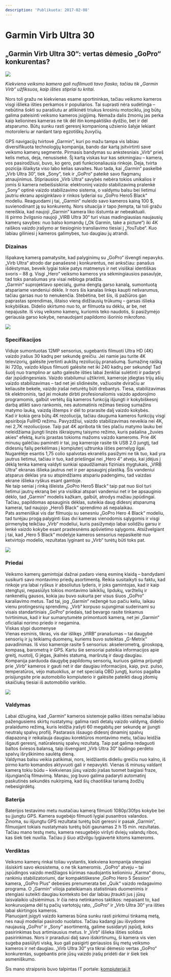 ```yaml
---
description: 'Publikuota: 2017-02-08'
---
```


# Garmin Virb Ultra 30

## „Garmin Virb Ultra 30“: vertas dėmesio „GoPro“ konkurentas?

![](../../../../.gitbook/assets/1.jpg)

_Kiekviena veiksmo kamera gali nufilmuoti tavo fiasko, tačiau tik „Garmin Virb“ užfiksuos, kaip išties stipriai tu kritai._

Nors toli gražu ne kiekvienas esame sportininkas, tačiau veiksmo kameros visgi išlieka išties perkamos ir populiarios. Tai suprasti nėra sudėtinga – nebūtina šokti su parašiutu ar atlikinėti triukus krosiniu motociklu, jog būtų galima pateisinti veiksmo kameros įsigijimą. Nemaža dalis žmonių jas perka kaip kelionines kameras ne tik dėl itin kompaktiško dydžio, bet ir dėl atsparumo. Būtų sunku rasti geresnį kompanioną užsienio šalyje lekiant motoroleriu ar nardant tarp egzotiškų žuvyčių.

GPS navigacijų tvirtovė „Garmin“, kuri po mažu tampa vis labiau diversifikuota technologijų kompanija, bando dar kartą įsitvirtinti save veiksmo kamerų segmente. Pirmasis bandymas su ankstesniais „Virb“ prieš kelis metus, deja, nenusisekė. Šį kartą viskas kur kas sėkmingiau – kamera, vos pasirodžiusi, buvo, ko gero, pati funkcionaliausia rinkoje. Deja, tvirta pozicija išlaikyta viso labo kelias savaites. Nuo tada, kai „Garmin“ paskelbė „Virb Ultra 30“, tiek „Sony“, tiek ir „GoPro“ pateikė savo flagmanų atnaujinimus. Stipriausios „Virb Ultra“ savybės nebėra tokios unikalios ir jomis ši kamera nebeišsiskiria: elektroninį vaizdo stabilizavimą pralenkė „Sony“ optinė vaizdo stabilizavimo sistema, o valdymu balsu bei lietimui jautriu ekranu apsiginklavo ir rinkos lyderiai su „GoPro Hero5 Black“ modeliu. Reaguodami į tai, „Garmin“ nuleido savo kameros kainą 100 $, suvienodinant ją su konkurentų. Nors situacija ir tapo įtempta, tai toli gražu nereiškia, kad naujoji „Garmin“ kamera liko išstumta ar nebeaktuali.  
Iš pirmo žvilgsnio naujoji „VIRB Ultra 30“ turi visas madingiausias naujausių kamerų savybes: nuo balso komandų \(„Ok Garmin, take a picture“\) iki 4K raiškos vaizdo įrašymo ar tiesioginio transliavimo tiesiai į „YouTube“. Kuo labiau giliniesi į kameros galimybes, tuo daugiau jų atrandi.

### Dizainas

Išpakavę kamerą pamatysite, kad palyginimų su „GoPro“ išvengti nepavyks. „Virb Ultra“ atrodo dar panašesnė į konkurentus, nei anksčiau: panašus išdėstymas, beveik lygiai tokie patys matmenys ir net visiškai identiškas svoris – 88 g. Visgi „Hero“ veiksmo kameros yra sėkmingiausios pasaulyje, tad toks panašumas yra visai nebloga pradžia.  
„Garmin“ suprojektavo specialų, guma dengtą garso kanalą, sumontuotą atspariame vandeniui dėkle. Ir nors šis kanalas linkęs kaupti nešvarumus, tačiau garsas nuo to nenukenčia. Stebėtina, bet šis, iš pažiūros gan paprastas sprendimas, ištaiso vieną didžiausių trūkumų – garsas išlieka kokybiškas. Didelio skirtumo nuo to, ar filmuota su dėklu, ar be, net nepajusite. Iš visų veiksmo kamerų, kuriomis teko naudotis, ši pasižymėjo geriausia garso kokybe, nenaudojant papildomo išorinio mikrofono.

![](../../../../.gitbook/assets/2.jpg)

### Specifikacijos

Viduje sumontuotas 12MP sensorius, sugebantis filmuoti Ultra HD \(4K\) vaizdo įrašus 30 kadrų per sekundę greičiu. Jei namie jau turite 4K televizorių, galėsite įvertinti aukštų rezoliucijų pranašumą. Sumažinę raišką iki 720p, vaizdo klipus filmuoti galėsite net iki 240 kadrų per sekundę! Tad šuolį nuo tramplino ar salto galėsite išties labai ženkliai sulėtinti ir padaryti dar įspūdingesniais. Vaizdo stabilumui užtikrinti, kameroje įdiegtas trijų ašių vaizdo stabilizavimas – tad net jei slidinėsite, važiuosite dviračiu ar keliausite bekele, vaizdo įrašai neturėtų būti drebantys. Tiesa, stabilizavimas tik elektroninis, tad jei mokate dirbti profesionaliomis vaizdo apdorojimo programomis, galbūt vertėtų šią kameros funkciją išjungti ir kokybiškesnį darbą atlikti savo rankomis, nes automatinis režimas tiesiog sumažins matymo lauką, vaizdą ištemps ir dėl to prarasite dalį vaizdo kokybės.  
Kad ir kokia gera būtų 4K rezoliucija, tačiau dauguma kameros funkcijų visgi apsiriboja FullHD režimu. Pavyzdžiui, vaizdo stabilizavimas neveikia nei 4K, nei 2,7K rezoliucijose. Taip pat 4K apribota tik ties plačiu matymo lauku bei neleidžiama įjungti linzės iškraipymų taisymo režimo, kuris pašalina „žuvies akies“ efektą, kuris įprastas tokioms mažoms vaizdo kameroms. Prie 4K minusų galėčiau paminėti ir tai, jog kameroje rasite tik USB 2.0 jungtį, tad didesnių failų perkėlimas į kompiuterį užtrunka išties pernelyg ilgai.  
Nugarėlėje esantis 1,75 colio spalvotas ekranėlis pasižymi ne tik tuo, kad yra jautrus lietimui, tačiau ir tuo, kad priešingai nei „Hero 4“ atveju, kai įdėjus į dėklą tenka kamerą valdyti sunkiai spaudžiamais fiziniais mygtukais, „VIRB Ultra“ ekranas išlieka jautrus net ir per apsauginį plastiką. Šis vandeniui atsparus dėklas yra su atspindžiams atspariu padengimu, tad vaizdas ekrane išlieka ryškus esant gamtoje.  
Ne taip seniai į rinką išleista „GoPro Hero5 Black“ taip pat nuo šiol turi lietimui jautrų ekraną bei yra visiškai atspari vandeniui net ir be apsauginio dėklo, tad „Garmin“ modelis kažkam, galbūt, atrodys mažiau įspūdingai. Tačiau, papildomas apsauginis dėklas, suteikia daug didesnį atsparumą kamerai, tad naujojo „Hero5 Black“ sprendimo aš nepalaikau.  
Pats asmeniškai vis dar filmuoju su senesniu „GoPro Hero 4 Black“ modeliu, tad turėjau progą palyginti šias dvi kameras vienodomis sąlygomis ir visgi pirmenybę teikčiau „Virb“ modeliui, kuris pasižymėjo labai solidžiu garsu ir lenkė vaizdo kokybe esant prastesnėms apšvietimo sąlygoms. Atsižvelgiant į tai, kad „Hero 5 Black“ modelyje kameros sensorius nepasikeitė nuo ketvirtojo modelio, rezultatas lyginant su „Virb“ turėtų būti toks pat.

![](../../../../.gitbook/assets/3.jpg)

### Priedai

Veiksmo kamerų gamintojai dažnai padaro vieną esminę klaidą – bandydami susikurti savo montavimo priedų asortimentą. Reikia susitaikyti su faktu, kad rinkoje yra labai ryškus ir absoliutus lyderis, ir joks gamintojas, kad ir kaip stengtųsi, nepasiūlys tokios montavimo laikiklių, lipdukų, varžtelių ir rankenėlių gausos, kokia jau buvo sukurta per visus šiuos „GoPro“ karaliavimo metus. Tad tai, jog „Garmin“ nežengė tuo pačiu keliu, laikau vienu protingesnių sprendimų. „Virb“ korpuso sujungimai suderinami su visais standartiniais „GoPro“ priedais, tad bevargo rasite tinkamus tvirtinimus, kad ir kur sumanytumėte primontuoti kamerą, net jei „Garmin“ oficialiai norimo priedo ir negamina.  
Viskas slypi duomenyse  
Vienas esminis, tikras, vis dar išlikęs „VIRB“ pranašumas – tai daugybė sensorių ir jų teikiamų duomenų, kuriems buvo suteiktas „G-Metrix“ pavadinimas. Iš viso kameroje rasite 5 sensorius: akselerometrą, giroskopą, kompasą, barometrą ir GPS. Kartu šie sensoriai pateikia informacijos apie greitį, nuotolį, G jėgas, įkalnės statumą, maršrutą ir daug daugiau. Kompanija parduoda daugybę papildomų sensorių, kuriuos galima prijungti prie „Virb“ kameros ir gauti net ir dar daugiau informacijos, kaip, pvz. pulso, temperatūros, vėjo matuoklius, ar net specialią OBD jungtį, kurios pagalba prisijungsite prie automobilio kompiuterio ir galėsite pateikti daug įdomių skaičiukų tiesiai iš automobilio variklio.

![](../../../../.gitbook/assets/4.png)

### Valdymas

Labai džiugina, kad „Garmin“ kameros sistemoje paliko išties nemažai labiau pažengusiems skirtų nustatymų: galima rasti detalų vaizdo valdymą, didelio pralaidumo režimą, kuris leidžia įrašyti 60 megabitų per sekundę ar įjungti neutralų spalvų profilį. Pastarasis išsaugo didesnį dinaminį spalvų diapazoną ir reikalauja daugiau korektūros montavimo metu, tačiau leidžia išgauti geresnį, natūralesnių spalvų rezultatą. Taip pat galima redaguoti baltos šviesos balansą, taip išvengiant „Virb Ultra 30“ būdingo perdėto spalvų išryškinimo saulėtą dieną.  
Valdymas balsu veikia patikimai, nors, leidžiantis dideliu greičiu nuo kalno, iš pirmo karto komandos aktyvuoti gali ir nepavykti. Vienas iš minusų valdant kamerą tokiu būdu – kiekvienas jūsų vaizdo įrašas tuomet baigiasi fraze, išjungiančią filmavimą. Manau, jog buvo galima padaryti automatinį paskutinės sekundės nukirpimą, kad šių chaotiškai tariamą žodžių nebesigirdėtų.

### Baterija

Baterijos testavimo metu nustačiau kamerą filmuoti 1080p/30fps kokybe bei su įjungtu GPS. Kamera sugebėjo filmuoti lygiai pusantros valandos. Žinoma, su išjungtu GPS rezultatai turėtų būti geresni ir pasak „Garmin“, filmuojant tokiais nustatymais turėtų būti gaunamas 2 h 15 min. rezultatas. Tačiau mano testų metu, kamera nesugebėjo viršyti dviejų valandų ribos, kas šiek tiek nuvilia. Tačiau ji šiuo atžvilgu lygiavertė kitoms kameroms.

### Verdiktas

Veiksmo kamerų rinkai toliau vystantis, kiekviena kompanija stengiasi išsiskirti savo ekosistema, o ne tik kameromis. „GoPro“ atveju – tai įspūdingos vaizdo medžiagos kūrimas naudojantis kelioniniu „Karma“ dronu, rankiniu stabilizatoriumi, dar kompaktiškesne „GoPro Hero 5 Session“ kamera, „GoPro Plus“ debesies prenumerata bei „Quik“ vaizdo redagavimo programa. O „Garmin“ vilioja pateikiamais statistiniais duomenimis ir stengiasi suteikti daugiau konteksto bei dar labiau įtraukti jus į jūsų laisvalaikio užsiėmimus. Ir čia nėra netinkamos taktikos: nepaisant to, kad konkuruojama dėl tų pačių vartotojų rato, „GoPro“ ir „Virb Ultra 30“ yra išties labai skirtingos kameros.  
Planuojant įsigyti vaizdo kameras būna sunku rasti pirkimui tinkamą metą, nes nauji modeliai pasirodo nuolatos. Tačiau kadangi jau išvydome naujausią „GoPro“ ir „Sony“ asortimentą, galime susidaryti įspūdį, koks pasirinkimas bus artimiausius metus. Ir „Virb“ išlieka išties solidus pasirinkimas. Nors ir praradusi dalį savo išskirtinumų, ši kamera vis vien sugeba pasiūlyti viską, kuo gali pasigirti geriausios šių metų veiksmo kameros ir net daugiau. „Virb Ultra 30“ yra tikrai dėmesio vertas „GoPro“ konkurentas, sugebantis prie jūsų vaizdo įrašų pridėti dar ir šiek tiek asmeniškumo.

 Šis mano straipsnis buvo talpintas IT portale: [kompiuteriai.lt](https://www.kompiuteriai.lt/garmin-virb-ultra-30-vertas-demesio-gopro-konkurentas/)

